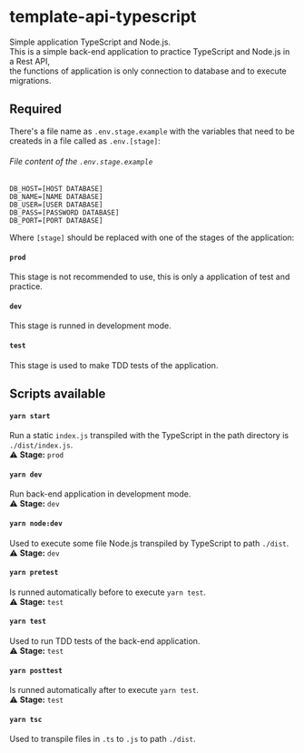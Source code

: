 # template-api-typescript
Simple application TypeScript and Node.js.  
This is a simple back-end application to practice TypeScript and Node.js in a Rest API,  
the functions of application is only connection to database and to execute migrations.

## Required
There's a file name as `.env.stage.example` with the variables that need to be createds in a file called as `.env.[stage]`:
  
###### File content of the `.env.stage.example`
```
DB_HOST=[HOST DATABASE]
DB_NAME=[NAME DATABASE]
DB_USER=[USER DATABASE]
DB_PASS=[PASSWORD DATABASE]
DB_PORT=[PORT DATABASE]

```
  
Where `[stage]` should be replaced with one of the stages of the application:  
#### `prod`
This stage is not recommended to use, this is only a application of test and practice.  
#### `dev`
This stage is runned in development mode.
#### `test`
This stage is used to make TDD tests of the application.  
  
## Scripts available
#### `yarn start`
Run a static `index.js` transpiled with the TypeScript in the path directory is `./dist/index.js`.  
⚠️ **Stage:** `prod`  
#### `yarn dev`
Run back-end application in development mode.  
⚠️ **Stage:** `dev`  
#### `yarn node:dev`
Used to execute some file Node.js transpiled by TypeScript to path `./dist`.  
⚠️ **Stage:** `dev`  
#### `yarn pretest`
Is runned automatically before to execute `yarn test`.  
⚠️ **Stage:** `test`  
#### `yarn test`
Used to run TDD tests of the back-end application.  
⚠️ **Stage:** `test` 
#### `yarn posttest`
Is runned automatically after to execute `yarn test`.  
⚠️ **Stage:** `test`  
#### `yarn tsc`
Used to transpile files in `.ts` to `.js` to path `./dist`.

